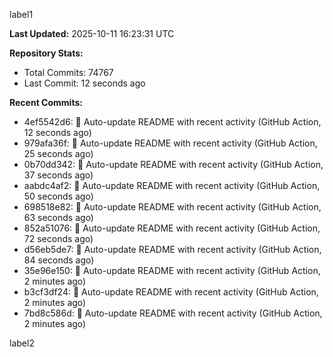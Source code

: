 
label1 
<!-- ACTIVITY_START -->
**Last Updated:** 2025-10-11 16:23:31 UTC

**Repository Stats:**
- Total Commits: 74767
- Last Commit: 12 seconds ago

**Recent Commits:**
- 4ef5542d6: 🤖 Auto-update README with recent activity (GitHub Action, 12 seconds ago)
- 979afa36f: 🤖 Auto-update README with recent activity (GitHub Action, 25 seconds ago)
- 0b70dd342: 🤖 Auto-update README with recent activity (GitHub Action, 37 seconds ago)
- aabdc4af2: 🤖 Auto-update README with recent activity (GitHub Action, 50 seconds ago)
- 698518e82: 🤖 Auto-update README with recent activity (GitHub Action, 63 seconds ago)
- 852a51076: 🤖 Auto-update README with recent activity (GitHub Action, 72 seconds ago)
- d56eb5de7: 🤖 Auto-update README with recent activity (GitHub Action, 84 seconds ago)
- 35e96e150: 🤖 Auto-update README with recent activity (GitHub Action, 2 minutes ago)
- b3cf3df24: 🤖 Auto-update README with recent activity (GitHub Action, 2 minutes ago)
- 7bd8c586d: 🤖 Auto-update README with recent activity (GitHub Action, 2 minutes ago)
<!-- ACTIVITY_END -->

label2
